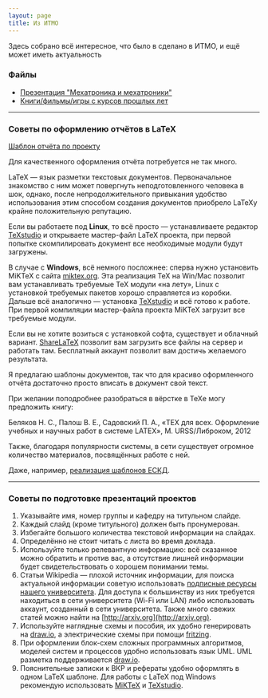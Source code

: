 ```yaml
---
layout: page
title: Из ИТМО
---
```


Здесь собрано всё интересное, что было в сделано в ИТМО, и ещё может иметь актуальность

### Файлы

* [Презентация "Мехатроника и мехатроники"](/src/mechatronicsandmechatronics.pptx)
* [Книги/фильмы/игры с курсов прошлых лет](kfilists.md)

***

### Советы по оформлению отчётов в LaTeX

[Шаблон отчёта по проекту](/src/report.7z)

Для качественного оформления отчёта потребуется не так много.

LaTeX — язык разметки текстовых документов. Первоначальное знакомство с ним может повергнуть неподготовленного человека в шок, однако, после непродолжительного привыкания удобство использования этим способом создания документов приобрело LaTeXу крайне положительную репутацию.

Если вы работаете под **Linux**, то всё просто — устанавливаете редактор [TeXstudio](http://texstudio.sourceforge.net/) и открываете мастер-файл LaTeX проекта, при первой попытке скомпилировать документ все необходимые модули будут загружены.

В случае с **Windows**, всё немного посложнее: сперва нужно установить MiKTeX с сайта [miktex.org](http://miktex.org). Эта реализация TeX на Win/Mac позволит вам устанавливать требуемые TeX модули «на лету», Linux с установкой требуемых пакетов хорошо справляется из коробки. Дальше всё аналогично — установка [TeXstudio](http://texstudio.sourceforge.net/) и всё готово к работе. При первой компиляции мастер-файла проекта MiKTeX загрузит все требуемые модули.

Если вы не хотите возиться с установкой софта, существует и облачный вариант. [ShareLaTeX](https://www.sharelatex.com/) позволит вам загрузить все файлы на сервер и работать там. Бесплатный аккаунт позволит вам достичь желаемого результата.

Я предлагаю шаблоны документов, так что для красиво оформленного отчёта достаточно просто вписать в документ свой текст.

При желании поподробнее разобраться в вёрстке в TeXе могу предложить книгу:

Беляков Н. С., Палош В. Е., Садовский П. А., «TEX для всех. Оформление учебных и научных работ в системе LATEX», М. URSS/Либроком, 2012

Также, благодаря популярности системы, в сети существует огромное количество материалов, посвящённых работе с ней.

Даже, например, [реализация шаблонов ЕСКД](https://github.com/yrasik/eskdi).

***

### Советы по подготовке презентаций проектов

1. Указывайте имя, номер группы и кафедру на титульном слайде.
2. Каждый слайд (кроме титульного) должен быть пронумерован.
3. Избегайте большого количества текстовой информации на слайдах.
4. Определённо не стоит читать с листа во время доклада.
5. Используйте только релевантную информацию: всё сказанное можно обратить и против вас, а отсутствие лишней информации будет свидетельствовать о хорошем понимании темы.
6. Статьи Wikipedia — плохой источник информации, для поиска актуальной информации советую использовать [подписные ресурсы нашего университета](http://lib.ifmo.ru/net_res/net_res.htm). Для доступа к большинству из них требуется находиться в сети университета (Wi-Fi или LAN) либо использовать аккаунт, созданный в сети университета. Также много свежих статей можно найти на [http://arxiv.org](http://arxiv.org).
7. Используйте наглядные схемы и пособия, их удобно генерировать на [draw.io](http://draw.io/), а электрические схемы при помощи [fritzing](http://fritzing.org/).
8. При оформлении блок-схем сложных программных алгоритмов, моделей систем и процессов удобно использовать язык UML. UML разметка поддерживается [draw.io](http://draw.io/).
9. Пояснительные записки к ВКР и рефераты удобно оформлять в одном LaTeX шаблоне. Для работы с LaTeX под Windows рекомендую использовать [MiKTeX](http://www.miktex.org/) и [TeXstudio](http://texstudio.sourceforge.net/).
